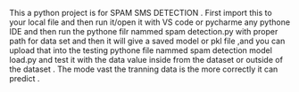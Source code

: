 This a python project is for SPAM SMS DETECTION .
First import this to your local file and then run it/open it with VS code or pycharme any pythone IDE and then run the pythone filr nammed spam detection.py with proper path for data set and then it will give a saved model or pkl file ,and you can upload that into the testing pythone file nammed spam detection model load.py and test it with the data value inside from the dataset or outside of the dataset . The mode vast the tranning data is the more correctly it can predict . 
